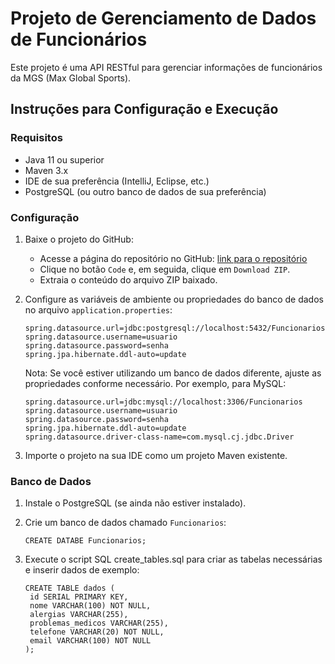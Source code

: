 # Projeto de Gerenciamento de Dados de Funcionários

Este projeto é uma API RESTful para gerenciar informações de funcionários da MGS (Max Global Sports).

## Instruções para Configuração e Execução

### Requisitos
- Java 11 ou superior
- Maven 3.x
- IDE de sua preferência (IntelliJ, Eclipse, etc.)
- PostgreSQL (ou outro banco de dados de sua preferência)

### Configuração

1. Baixe o projeto do GitHub:
   - Acesse a página do repositório no GitHub: [link para o repositório](https://github.com/seu-usuario/TrabalhoJavaA)
   - Clique no botão `Code` e, em seguida, clique em `Download ZIP`.
   - Extraia o conteúdo do arquivo ZIP baixado.

2. Configure as variáveis de ambiente ou propriedades do banco de dados no arquivo `application.properties`:
   ```
   spring.datasource.url=jdbc:postgresql://localhost:5432/Funcionarios
   spring.datasource.username=usuario
   spring.datasource.password=senha
   spring.jpa.hibernate.ddl-auto=update
   ```
   Nota: Se você estiver utilizando um banco de dados diferente, ajuste as propriedades conforme necessário. Por exemplo, para MySQL:
   ```
   spring.datasource.url=jdbc:mysql://localhost:3306/Funcionarios
   spring.datasource.username=usuario
   spring.datasource.password=senha
   spring.jpa.hibernate.ddl-auto=update
   spring.datasource.driver-class-name=com.mysql.cj.jdbc.Driver
   ```
3. Importe o projeto na sua IDE como um projeto Maven existente.

### Banco de Dados
   1. Instale o PostgreSQL (se ainda não estiver instalado).

   2. Crie um banco de dados chamado `Funcionarios`:
      ```
      CREATE DATABE Funcionarios;
      ```
   3. Execute o script SQL create_tables.sql para criar as tabelas necessárias e inserir dados de exemplo:
      ```
      CREATE TABLE dados (
       id SERIAL PRIMARY KEY,
       nome VARCHAR(100) NOT NULL,
       alergias VARCHAR(255),
       problemas_medicos VARCHAR(255),
       telefone VARCHAR(20) NOT NULL,
       email VARCHAR(100) NOT NULL
      );
      ```
